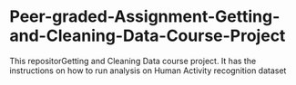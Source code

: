 # Peer-graded-Assignment-Getting-and-Cleaning-Data-Course-Project
This repositorGetting and Cleaning Data course project. It has the instructions on how to run analysis on Human Activity recognition dataset
